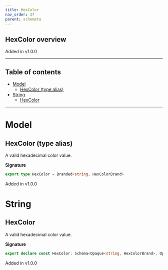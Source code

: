 ```yaml
---
title: HexColor
nav_order: 37
parent: schemata
---
```


## HexColor overview

Added in v1.0.0

---

<h2 class="text-delta">Table of contents</h2>

- [Model](#model)
  - [HexColor (type alias)](#hexcolor-type-alias)
- [String](#string)
  - [HexColor](#hexcolor)

---

# Model

## HexColor (type alias)

A valid hexadecimal color value.

**Signature**

```ts
export type HexColor = Branded<string, HexColorBrand>
```

Added in v1.0.0

# String

## HexColor

A valid hexadecimal color value.

**Signature**

```ts
export declare const HexColor: Schema<Opaque<string, HexColorBrand>, Opaque<string, HexColorBrand>>
```

Added in v1.0.0
